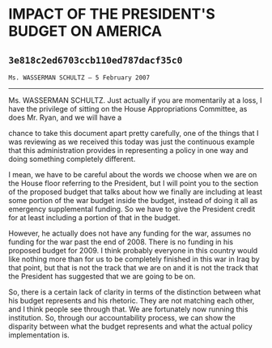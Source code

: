 # IMPACT OF THE PRESIDENT'S BUDGET ON AMERICA
## `3e818c2ed6703ccb110ed787dacf35c0`
`Ms. WASSERMAN SCHULTZ — 5 February 2007`

---


Ms. WASSERMAN SCHULTZ. Just actually if you are momentarily at a 
loss, I have the privilege of sitting on the House Appropriations 
Committee, as does Mr. Ryan, and we will have a


chance to take this document apart pretty carefully, one of the things 
that I was reviewing as we received this today was just the continuous 
example that this administration provides in representing a policy in 
one way and doing something completely different.

I mean, we have to be careful about the words we choose when we are 
on the House floor referring to the President, but I will point you to 
the section of the proposed budget that talks about how we finally are 
including at least some portion of the war budget inside the budget, 
instead of doing it all as emergency supplemental funding. So we have 
to give the President credit for at least including a portion of that 
in the budget.

However, he actually does not have any funding for the war, assumes 
no funding for the war past the end of 2008. There is no funding in his 
proposed budget for 2009. I think probably everyone in this country 
would like nothing more than for us to be completely finished in this 
war in Iraq by that point, but that is not the track that we are on and 
it is not the track that the President has suggested that we are going 
to be on.

So, there is a certain lack of clarity in terms of the distinction 
between what his budget represents and his rhetoric. They are not 
matching each other, and I think people see through that. We are 
fortunately now running this institution. So, through our 
accountability process, we can show the disparity between what the 
budget represents and what the actual policy implementation is.
